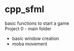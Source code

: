 # cpp_sfml
basic functions to start a game  
Project 0 - main folder  
- basic window creation  
- moba movement    
